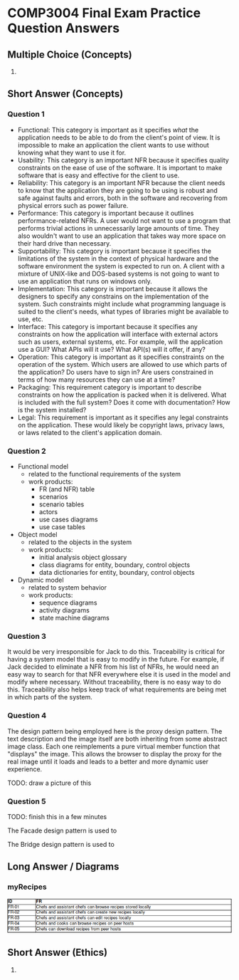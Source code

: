 # COMP3004 Final Exam Practice Question Answers

## Multiple Choice (Concepts)

1.








## Short Answer (Concepts)

### Question 1

- Functional: This category is important as it specifies *what* the application needs to be able to do from the client's point of view. It is impossible to make an application the client wants to use without knowing what they want to use it for.
- Usability: This category is an important NFR because it specifies quality constraints on the ease of use of the software. It is important to make software that is easy and effective for the client to use.
- Reliability: This category is an important NFR because the client needs to know that the application they are going to be using is robust and safe against faults and errors, both in the software and recovering from physical errors such as power failure.
- Performance: This category is important because it outlines performance-related NFRs. A user would not want to use a program that performs trivial actions in unnecessarily large amounts of time. They also wouldn't want to use an application that takes way more space on their hard drive than necessary.
- Supportability: This category is important because it specifies the limitations of the system in the context of physical hardware and the software environment the system is expected to run on. A client with a mixture of UNIX-like and DOS-based systems is not going to want to use an application that runs on windows only.
- Implementation: This category is important because it allows the designers to specify any constrains on the implementation of the system. Such constraints might include what programming language is suited to the client's needs, what types of libraries might be available to use, etc.
- Interface: This category is important because it specifies any constraints on how the application will interface with external actors such as users, external systems, etc. For example, will the application use a GUI? What APIs will it use? What API(s) will it offer, if any?
- Operation: This category is important as it specifies constraints on the operation of the system. Which users are allowed to use which parts of the application? Do users have to sign in? Are users constrained in terms of how many resources they can use at a time?
- Packaging: This requirement category is important to describe constraints on how the application is packed when it is delivered. What is included with the full system? Does it come with documentation? How is the system installed?
- Legal: This requirement is important as it specifies any legal constraints on the application. These would likely be copyright laws, privacy laws, or laws related to the client's application domain.

### Question 2

- Functional model
    - related to the functional requirements of the system
    - work products:
        - FR (and NFR) table
        - scenarios
        - scenario tables
        - actors
        - use cases diagrams
        - use case tables
- Object model
    - related to the objects in the system
    - work products:
        - initial analysis object glossary
        - class diagrams for entity, boundary, control objects
        - data dictionaries for entity, boundary, control objects
- Dynamic model
    - related to system behavior
    - work products:
        - sequence diagrams
        - activity diagrams
        - state machine diagrams

### Question 3

It would be very irresponsible for Jack to do this. Traceability is critical for having a system model that is easy to modify in the future. For example, if Jack decided to eliminate a NFR from his list of NFRs, he would need an easy way to search for that NFR everywhere else it is used in the model and modify where necessary. Without traceability, there is no easy way to do this.
Traceability also helps keep track of what requirements are being met in which parts of the system.

### Question 4

The design pattern being employed here is the proxy design pattern. The text description and the image itself are both inheriting from
some abstract image class. Each one reimplements a pure virtual member function that "displays" the image. This allows the browser to
display the proxy for the real image until it loads and leads to a better and more dynamic user experience.

TODO: draw a picture of this

### Question 5

TODO: finish this in a few minutes

The Facade design pattern is used to

The Bridge design pattern is used to









## Long Answer / Diagrams

### myRecipes

![fr table](figs/fr-table.png)

















## Short Answer (Ethics)

1.
